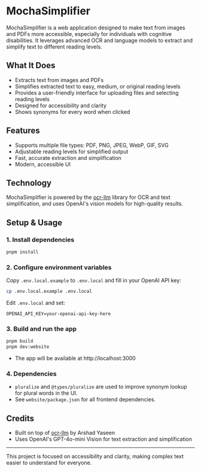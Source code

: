 # MochaSimplifier

MochaSimplifier is a web application designed to make text from images and PDFs more accessible, especially for individuals with cognitive disabilities. It leverages advanced OCR and language models to extract and simplify text to different reading levels.

## What It Does
- Extracts text from images and PDFs
- Simplifies extracted text to easy, medium, or original reading levels
- Provides a user-friendly interface for uploading files and selecting reading levels
- Designed for accessibility and clarity
- Shows synonyms for every word when clicked

## Features
- Supports multiple file types: PDF, PNG, JPEG, WebP, GIF, SVG
- Adjustable reading levels for simplified output
- Fast, accurate extraction and simplification
- Modern, accessible UI

## Technology
MochaSimplifier is powered by the [ocr-llm](https://github.com/arshad-yaseen/ocr-llm) library for OCR and text simplification, and uses OpenAI's vision models for high-quality results.

## Setup & Usage

### 1. Install dependencies

```sh
pnpm install
```

### 2. Configure environment variables

Copy `.env.local.example` to `.env.local` and fill in your OpenAI API key:

```sh
cp .env.local.example .env.local
```

Edit `.env.local` and set:

```
OPENAI_API_KEY=your-openai-api-key-here
```

### 3. Build and run the app

```sh
pnpm build
pnpm dev:website
```

- The app will be available at http://localhost:3000

### 4. Dependencies

- `pluralize` and `@types/pluralize` are used to improve synonym lookup for plural words in the UI.
- See `website/package.json` for all frontend dependencies.

## Credits
- Built on top of [ocr-llm](https://github.com/arshad-yaseen/ocr-llm) by Arshad Yaseen
- Uses OpenAI's GPT-4o-mini Vision for text extraction and simplification

---

This project is focused on accessibility and clarity, making complex text easier to understand for everyone.
